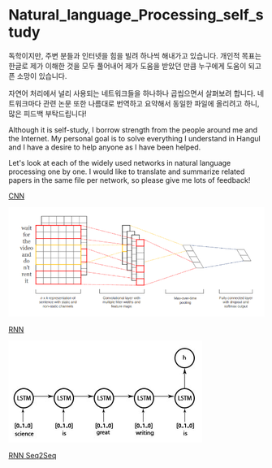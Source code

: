 # Natural_language_Processing_self_study

독학이지만, 주변 분들과 인터넷을 힘을 빌려 하나씩 해내가고 있습니다. 개인적 목표는 한글로 제가 이해한 것을 모두 풀어내어 제가 도움을 받았던 만큼 누구에게 도움이 되고픈 소망이 있습니다.

자연어 처리에서 널리 사용되는 네트워크들을 하나하나 곱씹으면서 살펴보려 합니다. 네트워크마다 관련 논문 또한 나름대로 번역하고 요약해서 동일한 파일에 올리려고 하니, 많은 피드백 부탁드립니다!

Although it is self-study, I borrow strength from the people around me and the Internet. My personal goal is to solve everything I understand in Hangul and I have a desire to help anyone as I have been helped.

Let's look at each of the widely used networks in natural language processing one by one. I would like to translate and summarize related papers in the same file per network, so please give me lots of feedback!

[CNN](https://github.com/hskimim/Natural_language_Processing_self_study/tree/master/CNN)

<img src="CNN_PIC.png">


[RNN](https://github.com/hskimim/Natural_language_Processing_self_study/tree/master/RNN_LSTM_GRU)

<img src='RNN_PIC.png'>

[RNN Seq2Seq](https://github.com/hskimim/Natural_language_Processing_self_study/tree/master/RNN_Seq2Seq)
